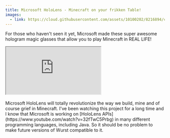 ```yaml
---
title: Microsoft HoloLens - Minecraft on your frikken Table!
images:
  - link: https://cloud.githubusercontent.com/assets/10100202/8216894/cc6f5d0e-1539-11e5-9d33-58ec41750e6c.jpg
---
```

<p class="lead">
  For those who haven't seen it yet, Microsoft made these super awesome hologram magic glasses that allow you to play Minecraft in REAL LIFE!
</p>

<div class="embed-responsive embed-responsive-16by9">
  <iframe class="embed-responsive-item" src="https://www.youtube.com/embed/xgakdcEzVwg" allowfullscreen></iframe>
</div>
<br>
Microsoft HoloLens will totally revolutionize the way we build, mine and of course grief in Minecraft. I've been watching this project for a long time and I know that Microsoft is working on [HoloLens APIs](https://www.youtube.com/watch?v=32fTwC5Prbg) in many different programming languages, including Java. So it should be no problem to make future versions of Wurst compatible to it.
